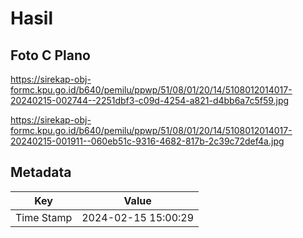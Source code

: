 # Hasil

## Foto C Plano

https://sirekap-obj-formc.kpu.go.id/b640/pemilu/ppwp/51/08/01/20/14/5108012014017-20240215-002744--2251dbf3-c09d-4254-a821-d4bb6a7c5f59.jpg

https://sirekap-obj-formc.kpu.go.id/b640/pemilu/ppwp/51/08/01/20/14/5108012014017-20240215-001911--060eb51c-9316-4682-817b-2c39c72def4a.jpg


## Metadata

| Key        | Value               |
| ---------- | ------------------- |
| Time Stamp | 2024-02-15 15:00:29 |



